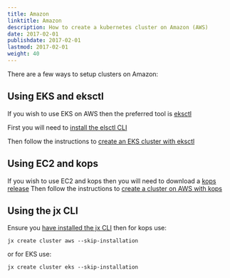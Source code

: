 ```yaml
---
title: Amazon 
linktitle: Amazon
description: How to create a kubernetes cluster on Amazon (AWS)
date: 2017-02-01
publishdate: 2017-02-01
lastmod: 2017-02-01
weight: 40
---
```


There are a few ways to setup clusters on Amazon:


## Using EKS and eksctl


If you wish to use EKS on AWS then the preferred tool is [eksctl](https://eksctl.io)

First you will need to [install the elsctl CLI](https://eksctl.io/introduction/installation/)

Then follow the instructions to [create an EKS cluster with eksctl](https://eksctl.io/usage/creating-and-managing-clusters/)

## Using EC2 and kops

If you wish to use EC2 and kops then you will need to download a [kops release](https://github.com/kubernetes/kops/releases)
Then follow the instructions to [create a cluster on AWS with kops](https://kubernetes.io/docs/setup/production-environment/tools/kops/)


## Using the jx CLI

Ensure you [have installed the jx CLI](/docs/getting-started/setup/install/) then for kops use:


```
jx create cluster aws --skip-installation
```

or for EKS use:

```
jx create cluster eks --skip-installation
```
